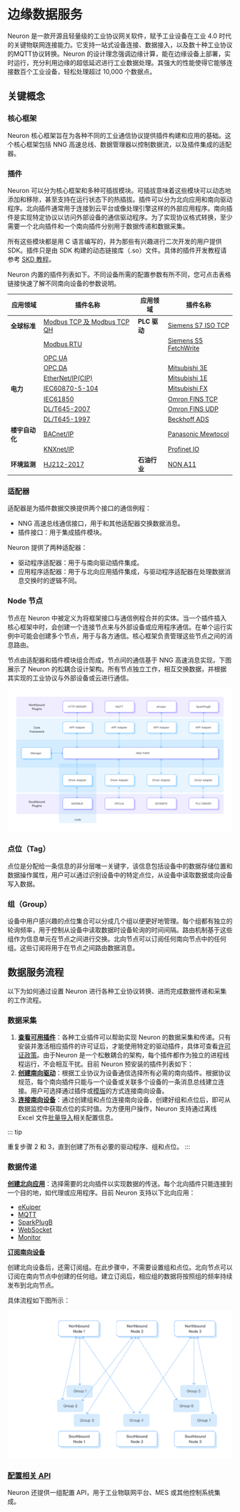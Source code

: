 # 边缘数据服务

Neuron 是一款开源且轻量级的工业协议网关软件，赋予工业设备在工业 4.0 时代的关键物联网连接能力。它支持一站式设备连接、数据接入，以及数十种工业协议的MQTT协议转换。Neuron 的设计理念强调边缘计算，能在边缘设备上部署，实时运行，充分利用边缘的超低延迟进行工业数据处理。其强大的性能使得它能够连接数百个工业设备，轻松处理超过 10,000 个数据点。

## 关键概念

### 核心框架

Neuron 核心框架旨在为各种不同的工业通信协议提供插件构建和应用的基础。这个核心框架包括 NNG 高速总线、数据管理器以控制数据流，以及插件集成的适配器。

### 插件

Neuron 可以分为核心框架和多种可插拔模块。可插拔意味着这些模块可以动态地添加和移除，甚至支持在运行状态下的热插拔。插件可以分为北向应用和南向驱动程序。北向插件通常用于连接到云平台或像处理引擎这样的外部应用程序。南向插件是实现特定协议以访问外部设备的通信驱动程序。为了实现协议格式转换，至少需要一个北向插件和一个南向插件分别用于数据传递和数据采集。

所有这些模块都是用 C 语言编写的，并为那些有兴趣进行二次开发的用户提供 SDK。插件只是由 SDK 构建的动态链接库（.so）文件。具体的插件开发教程请参考 [SKD 教程](../dev-guide/sdk-tutorial/sdk-tutorial.md)。

Neuron 内置的插件列表如下。不同设备所需的配置参数有所不同，您可点击表格链接快速了解不同南向设备的参数说明。

| 应用领域       | 插件名称                                                  | 应用领域     | 插件名称                                                    |
| -------------- | --------------------------------------------------------- | ------------ | ----------------------------------------------------------- |
| **全球标准**   | [Modbus TCP 及 Modbus TCP QH](./modbus-tcp/modbus-tcp.md) | **PLC 驱动** | [Siemens S7 ISO TCP](./siemens-s7/s7.md)                    |
|                | [Modbus RTU](./modbus-rtu/modbus-rtu.md)                  |              | [Siemens S5 FetchWrite](./siemens-fetchwrite/fetchwrite.md) |
|                | [OPC UA](./opc-ua/overview.md)                            |              | <!--Allen-Bradley DF1 with doc to be added-->               |
|                | [OPC DA](./opc-da/overview.md)                            |              | [Mitsubishi 3E](./mitsubishi-3e/overview.md)                |
|                | [EtherNet/IP(CIP)](./ethernet-ip/ethernet-ip.md)          |              | [Mitsubishi 1E](./mitsubishi-1e/mitsubishi-1e.md)           |
| **电力**       | [IEC60870-5-104](./iec-104/iec-104.md)                    |              | [Mitsubishi FX](./mitsubishi-fx/overview.md)                |
|                | [IEC61850](./iec61850/overview.md)                        |              | [Omron FINS TCP](./omron-fins/omron-fins.md)                |
|                | [DL/T645-2007](./dlt645-2007/dlt645-2007.md)              |              | [Omron FINS UDP](./omron-fins/omron-fins-udp.md)            |
|                | [DL/T645-1997](./dlt645-1997/dlt645-1997.md)              |              | [Beckhoff ADS](./ads/ads.md)                                |
| **楼宇自动化** | [BACnet/IP](./bacnet-ip/bacnet-ip.md)                     |              | [Panasonic Mewtocol](./panasonic-mewtocol/overview.md)      |
|                | [KNXnet/IP](./knxnet-ip/knxnet-ip.md)                     |              | [Profinet IO](./profinet/profinet.md)                       |
| **环境监测**   | [HJ212-2017](./hj212-2017/hj212-2017.md)                  | **石油行业** | [NON A11](./nona11/nona11.md)                               |

### 适配器

适配器是为插件数据交换提供两个接口的通信例程：

- NNG 高速总线通信接口，用于和其他适配器交换数据消息。
- 插件接口：用于集成插件模块。

Neuron 提供了两种适配器：

- 驱动程序适配器：用于与南向驱动插件集成。
- 应用程序适配器：用于与北向应用插件集成，与驱动程序适配器在处理数据消息交换时的逻辑不同。

### Node 节点

节点在 Neuron 中被定义为将框架接口与通信例程合并的实体。当一个插件插入核心框架中时，会创建一个连接节点来与外部设备或应用程序通信。在单个运行实例中可能会创建多个节点，用于与各方通信。核心框架负责管理这些节点之间的消息路由。

节点由适配器和插件模块组合而成，节点间的通信基于 NNG 高速消息实现，下图展示了 Neuron 的松耦合设计架构。所有节点独立工作，相互交换数据，并根据其实现的工业协议与外部设备或云进行通信。

<img src="./assets/concepts.png" alt="结构" style="zoom:50%;" />

### 点位（Tag）

点位是分配给一条信息的非分层唯一关键字，该信息包括设备中的数据存储位置和数据操作属性，用户可以通过识别设备中的特定点位，从设备中读取数据或向设备写入数据。

### 组（Group）

设备中用户感兴趣的点位集合可以分成几个组以便更好地管理。每个组都有独立的轮询频率，用于控制从设备中读取数据时设备轮询的时间间隔。路由机制基于这些组作为信息单元在节点之间进行交换。北向节点可以订阅任何南向节点中的任何组。这些订阅将用于在节点之间路由数据消息。

## 数据服务流程

以下为如何通过设置 Neuron 进行各种工业协议转换、进而完成数据传递和采集的工作流程。

### 数据采集

1. [**查看可用插件**](../introduction/plugin-list/plugin-list.md)：各种工业插件可以帮助实现 Neuron 的数据采集和传递。只有安装并激活相应插件的许可证后，才能使用特定的驱动插件，具体可查看[许可证政策](../introduction/license/license-policy.md)。由于Neuron 是一个松散耦合的架构，每个插件都作为独立的进程线程运行，不会相互干扰。目前 Neuron 预安装的插件列表如下：
2. [**创建南向驱动**](./south-devices/south-devices.md)：根据工业协议为设备通信选择所有必需的南向插件。根据协议规范，每个南向插件只能与一个设备或关联多个设备的一条消息总线建立连接。用户可选择通过插件或[模版](./templates/templates.md)的方式连接南向设备。
3. [**连接南向设备**](../configuration/groups-tags/groups-tags.md)：通过创建组和点位连接南向设备，创建好组和点位后，即可从数据监控中获取点位的实时值。为方便用户操作，Neuron 支持通过离线 Excel 文件[批量导入](http://localhost:8080/zh/emqx-ecp/latest/config/import-export.html)相关配置信息。

::: tip

重复步骤 2 和 3，直到创建了所有必要的驱动程序、组和点位。
:::

### 数据传递

[**创建北向应用**](./north-apps/north-apps.md)：选择需要的北向插件以实现数据的传送。每个北向插件只能连接到一个目的地，如代理或应用程序。目前 Neuron 支持以下北向应用：

- [eKuiper](./north-apps/ekuiper/overview.md)
- [MQTT](./north-apps/mqtt/overview.md)
- [SparkPlugB](./north-apps/sparkplugb/ignition.md)
- [WebSocket](./north-apps/websocket/websocket.md)
- [Monitor](./north-apps/monitor/overview.md)

[**订阅南向设备**](./subscription/subscription.md)

创建北向设备后，还需订阅组。在此步骤中，不需要设置组和点位。北向节点可以订阅在南向节点中创建的任何组。建立订阅后，相应组的数据将按照组的频率持续发布到北向节点。

具体流程如下图所示：

![配置步骤](./assets/config.png)



### [配置相关 API](../http-api/http-api.md)

Neuron 还提供一组配置 API，用于工业物联网平台、MES 或其他控制系统集成。

